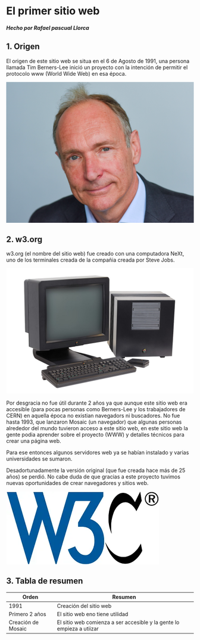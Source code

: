 # El primer sitio web

#### _Hecho por Rafael pascual Llorca_

## 1. Origen

El origen de este sitio web se situa en el 6 de Agosto de 1991, una persona llamada Tim Berners-Lee inició un proyecto con la intención de permitir el protocolo www (World Wide Web) en esa época.


![Berners-Lee](https://github.com/RafaelPascualLlorca/SMX2-M8UF1A1-HistoriaWeb-1991-Elprimersitioweb-RafaelPascualLlorca/blob/main/Imagen1.webp "Berbers-Lee")


## 2. w3.org

w3.org (el nombre del sitio web) fue creado con una computadora NeXt, uno de los terminales creada de la compañia creada por Steve Jobs.


![NeXT](https://github.com/RafaelPascualLlorca/SMX2-M8UF1A1-HistoriaWeb-1991-Elprimersitioweb-RafaelPascualLlorca/blob/main/Imagen2.jpg "NeXT")


Por desgracia no fue útil durante 2 años ya que aunque este sitio web era accesible (para pocas personas como Berners-Lee y los trabajadores de CERN) en aquella época no existian navegadors ni buscadores. No fue hasta 1993, que lanzaron Mosaic (un navegador) que algunas personas alrededor del mundo tuvieron acceso a este sitio web, en este sitio web la gente podia aprender sobre el proyecto (WWW) y detalles técnicos para crear una página web.

Para ese entonces algunos servidores web ya se habían instalado y varias universidades se sumaron.

Desadortunadamente la versión original (que fue creada hace más de 25 años) se perdió. No cabe duda de que gracias a este proyecto tuvimos nuevas oportunidades de crear navegadores y sitios web.


![W3.org](https://github.com/RafaelPascualLlorca/SMX2-M8UF1A1-HistoriaWeb-1991-Elprimersitioweb-RafaelPascualLlorca/blob/main/Imagen3.webp "W3.org")


## 3. Tabla de resumen

|Orden|Resumen|
|---------------|--------------|
|1991|Creación del sitio web|
|Primero 2 años|El sitio web eno tiene utilidad|
|Creación de Mosaic|El sitio web comienza a ser accesible y la gente lo empieza a utiizar|

